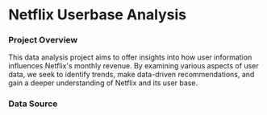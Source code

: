 # Netflix Userbase Analysis

### Project Overview

This data analysis project aims to offer insights into how user information influences Netflix's monthly revenue. By examining various aspects of user data, we seek to identify trends, make data-driven recommendations, and gain a deeper understanding of Netflix and its user base.


### Data Source

